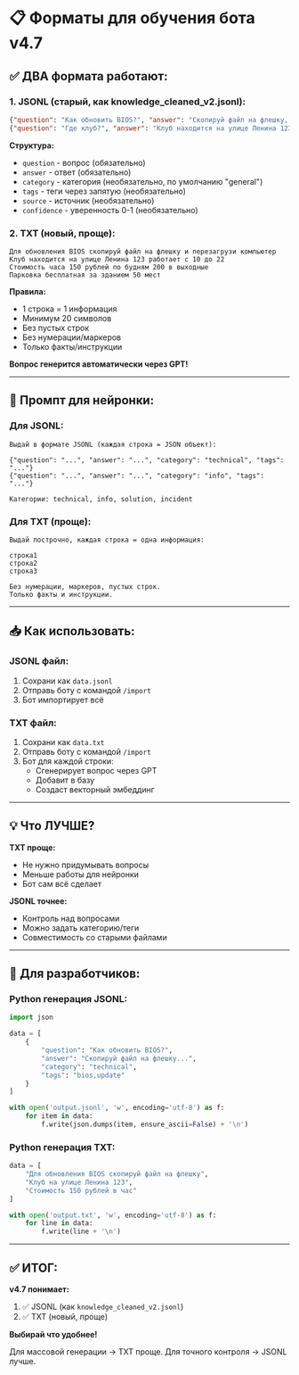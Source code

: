 # 📋 Форматы для обучения бота v4.7

## ✅ ДВА формата работают:

### 1. JSONL (старый, как knowledge_cleaned_v2.jsonl):

```json
{"question": "Как обновить BIOS?", "answer": "Скопируй файл на флешку, перезагрузи компьютер и зайди в UEFI", "category": "technical", "tags": "bios", "source": "manual", "confidence": 0.8}
{"question": "Где клуб?", "answer": "Клуб находится на улице Ленина 123", "category": "info", "tags": "address", "source": "manual", "confidence": 0.8}
```

**Структура:**
- `question` - вопрос (обязательно)
- `answer` - ответ (обязательно)
- `category` - категория (необязательно, по умолчанию "general")
- `tags` - теги через запятую (необязательно)
- `source` - источник (необязательно)
- `confidence` - уверенность 0-1 (необязательно)

### 2. TXT (новый, проще):

```
Для обновления BIOS скопируй файл на флешку и перезагрузи компьютер
Клуб находится на улице Ленина 123 работает с 10 до 22
Стоимость часа 150 рублей по будням 200 в выходные
Парковка бесплатная за зданием 50 мест
```

**Правила:**
- 1 строка = 1 информация
- Минимум 20 символов
- Без пустых строк
- Без нумерации/маркеров
- Только факты/инструкции

**Вопрос генерится автоматически через GPT!**

---

## 🤖 Промпт для нейронки:

### Для JSONL:

```
Выдай в формате JSONL (каждая строка = JSON объект):

{"question": "...", "answer": "...", "category": "technical", "tags": "..."}
{"question": "...", "answer": "...", "category": "info", "tags": "..."}

Категории: technical, info, solution, incident
```

### Для TXT (проще):

```
Выдай построчно, каждая строка = одна информация:

строка1
строка2
строка3

Без нумерации, маркеров, пустых строк.
Только факты и инструкции.
```

---

## 📥 Как использовать:

### JSONL файл:

1. Сохрани как `data.jsonl`
2. Отправь боту с командой `/import`
3. Бот импортирует всё

### TXT файл:

1. Сохрани как `data.txt`
2. Отправь боту с командой `/import`
3. Бот для каждой строки:
   - Сгенерирует вопрос через GPT
   - Добавит в базу
   - Создаст векторный эмбеддинг

---

## 💡 Что ЛУЧШЕ?

**TXT проще:**
- Не нужно придумывать вопросы
- Меньше работы для нейронки
- Бот сам всё сделает

**JSONL точнее:**
- Контроль над вопросами
- Можно задать категорию/теги
- Совместимость со старыми файлами

---

## 🔧 Для разработчиков:

### Python генерация JSONL:

```python
import json

data = [
    {
        "question": "Как обновить BIOS?",
        "answer": "Скопируй файл на флешку...",
        "category": "technical",
        "tags": "bios,update"
    }
]

with open('output.jsonl', 'w', encoding='utf-8') as f:
    for item in data:
        f.write(json.dumps(item, ensure_ascii=False) + '\n')
```

### Python генерация TXT:

```python
data = [
    "Для обновления BIOS скопируй файл на флешку",
    "Клуб на улице Ленина 123",
    "Стоимость 150 рублей в час"
]

with open('output.txt', 'w', encoding='utf-8') as f:
    for line in data:
        f.write(line + '\n')
```

---

## ✅ ИТОГ:

**v4.7 понимает:**
1. ✅ JSONL (как `knowledge_cleaned_v2.jsonl`)
2. ✅ TXT (новый, проще)

**Выбирай что удобнее!**

Для массовой генерации → TXT проще.
Для точного контроля → JSONL лучше.
